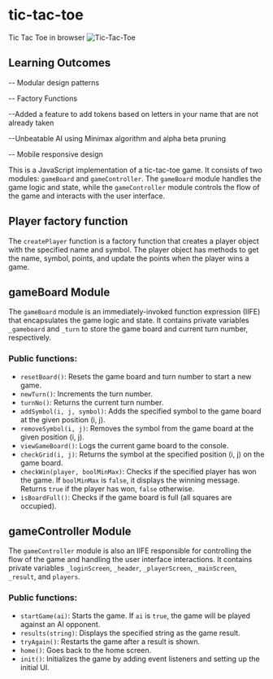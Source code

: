 # tic-tac-toe
Tic Tac Toe in browser
![Tic-Tac-Toe](images/tic-tac-toe.gif)



Learning Outcomes
--------------------

-- Modular design patterns

-- Factory Functions 

--Added a feature to add tokens based on letters in your name that are not already taken

--Unbeatable AI using Minimax algorithm and alpha beta pruning

-- Mobile responsive design




This is a JavaScript implementation of a tic-tac-toe game. It consists of two modules: `gameBoard` and `gameController`. The `gameBoard` module handles the game logic and state, while the `gameController` module controls the flow of the game and interacts with the user interface.

## Player factory function

The `createPlayer` function is a factory function that creates a player object with the specified name and symbol. The player object has methods to get the name, symbol, points, and update the points when the player wins a game.

## gameBoard Module

The `gameBoard` module is an immediately-invoked function expression (IIFE) that encapsulates the game logic and state. It contains private variables `_gameboard` and `_turn` to store the game board and current turn number, respectively.

### Public functions:

- `resetBoard()`: Resets the game board and turn number to start a new game.
- `newTurn()`: Increments the turn number.
- `turnNo()`: Returns the current turn number.
- `addSymbol(i, j, symbol)`: Adds the specified symbol to the game board at the given position (i, j).
- `removeSymbol(i, j)`: Removes the symbol from the game board at the given position (i, j).
- `viewGameBoard()`: Logs the current game board to the console.
- `checkGrid(i, j)`: Returns the symbol at the specified position (i, j) on the game board.
- `checkWin(player, boolMinMax)`: Checks if the specified player has won the game. If `boolMinMax` is `false`, it displays the winning message. Returns `true` if the player has won, `false` otherwise.
- `isBoardFull()`: Checks if the game board is full (all squares are occupied).
  
## gameController Module

The `gameController` module is also an IIFE responsible for controlling the flow of the game and handling the user interface interactions. It contains private variables `_loginScreen`, `_header`, `_playerScreen`, `_mainScreen`, `_result`, and `players`.

### Public functions:

- `startGame(ai)`: Starts the game. If `ai` is `true`, the game will be played against an AI opponent.
- `results(string)`: Displays the specified string as the game result.
- `tryAgain()`: Restarts the game after a result is shown.
- `home()`: Goes back to the home screen.
- `init()`: Initializes the game by adding event listeners and setting up the initial UI.
